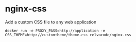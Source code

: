 # nginx-css

Add a custom CSS file to any web application


```
docker run -e PROXY_PASS=http://application -e CSS_THEME=http://customtheme/theme.css relvacode/nginx-css
```
